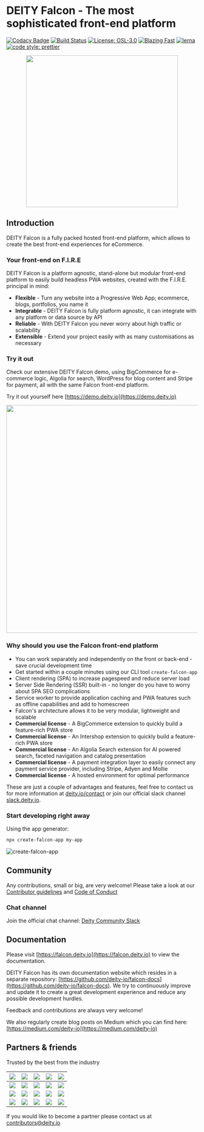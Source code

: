 # DEITY Falcon - The most sophisticated front-end platform

[![Codacy Badge](https://api.codacy.com/project/badge/Grade/b8b60963bac941f081de64671ae8b7fd)](https://app.codacy.com/app/Deity/falcon?utm_source=github.com&utm_medium=referral&utm_content=deity-io/falcon&utm_campaign=Badge_Grade_Settings)
[![Build Status](https://travis-ci.org/deity-io/falcon.svg?branch=master)](https://travis-ci.org/deity-io/falcon)
[![License: OSL-3.0](https://img.shields.io/badge/license-OSL--3.0-yellow.svg?style=flat-square)](https://opensource.org/licenses/OSL-3.0)
[![Blazing Fast](https://img.shields.io/badge/speed-blazing%20%F0%9F%94%A5-brightgreen.svg?style=flat-square)](https://twitter.com/acdlite/status/974390255393505280)
[![lerna](https://img.shields.io/badge/maintained%20with-lerna-cc00ff.svg?style=flat-square)](https://lernajs.io/)
[![code style: prettier](https://img.shields.io/badge/code_style-prettier-ff69b4.svg?style=flat-square)](https://github.com/prettier/prettier)

<p align="center">
  <img alight="center" width="400" src="https://falcon.deity.io/docs/assets/logo-falcon-v2.png" />
</p>

## Introduction

DEITY Falcon is a fully packed hosted front-end platform, which allows to create the best front-end experiences for eCommerce.

### Your front-end on F.I.R.E

DEITY Falcon is a platform agnostic, stand-alone but modular front-end platform to easily build headless PWA websites, created with the F.I.R.E. principal in mind:

- **Flexible** - Turn any website into a Progressive Web App; ecommerce, blogs, portfolios, you name it
- **Integrable** - DEITY Falcon is fully platform agnostic, it can integrate with any platform or data source by API
- **Reliable** - With DEITY Falcon you never worry about high traffic or scalability
- **Extensible** - Extend your project easily with as many customisations as necessary

### Try it out

Check our extensive DEITY Falcon demo, using BigCommerce for e-commerce logic, Algolia for search, WordPress for blog content and Stripe for payment, all with the same Falcon front-end platform.

Try it out yourself here [https://demo.deity.io](https://demo.deity.io)

<p align="center">
  <img alight="center" width="600" src="https://falcon.deity.io/docs/assets/mobile-falcon-for-bigcommerce.png" />
</p>

### Why should you use the Falcon front-end platform

- You can work separately and independently on the front or back-end - save crucial development time
- Get started within a couple minutes using our CLI tool `create-falcon-app`
- Client rendering (SPA) to increase pagespeed and reduce server load
- Server Side Rendering (SSR) built-in - no longer do you have to worry about SPA SEO complications
- Service worker to provide application caching and PWA features such as offline capabilities and add to homescreen
- Falcon's architecture allows it to be very modular, lightweight and scalable
- **Commercial license** - A BigCommerce extension to quickly build a feature-rich PWA store
- **Commercial license** - An Intershop extension to quickly build a feature-rich PWA store
- **Commercial license** - An Algolia Search extension for AI powered search, faceted navigation and catalog presentation
- **Commercial license** - A payment integration layer to easily connect any payment service provider, including Stripe, Adyen and Mollie
- **Commercial license** - A hosted environment for optimal performance

These are just a couple of advantages and features, feel free to contact us for more information at [deity.io/contact](deity.io/contact) or join our official slack channel [slack.deity.io](slack.deity.io).

### Start developing right away

Using the app generator:

```bash
npx create-falcon-app my-app
```

![create-falcon-app](https://user-images.githubusercontent.com/40865297/48708977-64cd4a80-ec04-11e8-80cf-757db1610bf1.gif)

## Community

Any contributions, small or big, are very welcome! Please take a look at our [Contributor guidelines](https://github.com/deity-io/falcon/blob/master/.github/CONTRIBUTING.md) and [Code of Conduct](https://github.com/deity-io/falcon/blob/master/.github/CODE_OF_CONDUCT.md)

### Chat channel

Join the official chat channel: [Deity Community Slack](http://slack.deity.io)

## Documentation

Please visit [https://falcon.deity.io](https://falcon.deity.io) to view the documentation.

DEITY Falcon has its own documentation website which resides in a separate repository: [https://github.com/deity-io/falcon-docs](https://github.com/deity-io/falcon-docs). We try to continuously improve and update it to create a great development experience and reduce any possible development hurdles.

Feedback and contributions are always very welcome!

We also regularly create blog posts on Medium which you can find here: [https://medium.com/deity-io](https://medium.com/deity-io)

## Partners & friends

Trusted by the best from the industry

<img src="https://falcon.deity.io/docs/assets/shipperhq.png" />|<img src="https://falcon.deity.io/docs/assets/algolia.png" />|<img src="https://falcon.deity.io/docs/assets/adyen.png" />|<img src="https://falcon.deity.io/docs/assets/bigcommerce.png" />|<img src="https://falcon.deity.io/docs/assets/typo3.png" />
-|-|-|-|-
<img src="https://falcon.deity.io/docs/assets/hypernode.png" />|<img src="https://falcon.deity.io/docs/assets/logicspot.png" />|<img src="https://falcon.deity.io/docs/assets/proud-nerds.png" />|<img src="https://falcon.deity.io/docs/assets/bit-expert.png" />|<img src="https://falcon.deity.io/docs/assets/gene.png" />
<img src="https://falcon.deity.io/docs/assets/inchoo.png" />|<img src="https://falcon.deity.io/docs/assets/elgentos.png" />|<img src="https://falcon.deity.io/docs/assets/dnz.png" />|<img src="https://falcon.deity.io/docs/assets/interactiv4.png" />|<img src="https://falcon.deity.io/docs/assets/mage-specialist.png" />
<img src="https://falcon.deity.io/docs/assets/mollie.png" />|<img src="https://falcon.deity.io/docs/assets/thesio.png" />|<img src="https://falcon.deity.io/docs/assets/object-source.png" />|<img src="https://falcon.deity.io/docs/assets/vsee.png" />|<img src="https://falcon.deity.io/docs/assets/integer_net.png" />

If you would like to become a partner please contact us at contributors@deity.io
